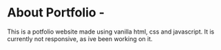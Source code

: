 # About Portfolio -
This is a potfolio website made using vanilla html, css and javascript.
It is currently not responsive, as ive been working on it.
